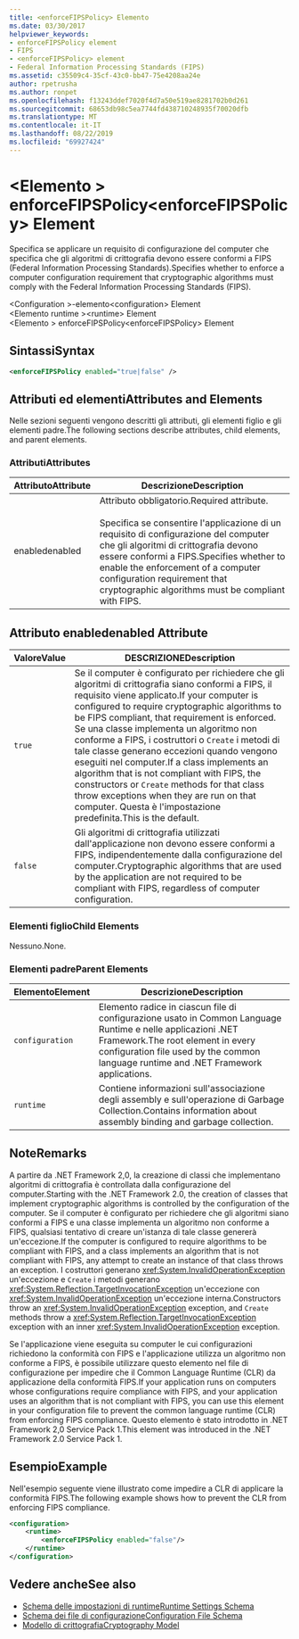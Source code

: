 ```yaml
---
title: <enforceFIPSPolicy> Elemento
ms.date: 03/30/2017
helpviewer_keywords:
- enforceFIPSPolicy element
- FIPS
- <enforceFIPSPolicy> element
- Federal Information Processing Standards (FIPS)
ms.assetid: c35509c4-35cf-43c0-bb47-75e4208aa24e
author: rpetrusha
ms.author: ronpet
ms.openlocfilehash: f13243ddef7020f4d7a50e519ae8281702b0d261
ms.sourcegitcommit: 68653db98c5ea7744fd438710248935f70020dfb
ms.translationtype: MT
ms.contentlocale: it-IT
ms.lasthandoff: 08/22/2019
ms.locfileid: "69927424"
---
```

# <a name="enforcefipspolicy-element"></a><span data-ttu-id="2ce40-102">\<Elemento > enforceFIPSPolicy</span><span class="sxs-lookup"><span data-stu-id="2ce40-102">\<enforceFIPSPolicy> Element</span></span>
<span data-ttu-id="2ce40-103">Specifica se applicare un requisito di configurazione del computer che specifica che gli algoritmi di crittografia devono essere conformi a FIPS (Federal Information Processing Standards).</span><span class="sxs-lookup"><span data-stu-id="2ce40-103">Specifies whether to enforce a computer configuration requirement that cryptographic algorithms must comply with the Federal Information Processing Standards (FIPS).</span></span>  
  
 <span data-ttu-id="2ce40-104">\<Configuration >-elemento</span><span class="sxs-lookup"><span data-stu-id="2ce40-104">\<configuration> Element</span></span>  
<span data-ttu-id="2ce40-105">\<Elemento runtime ></span><span class="sxs-lookup"><span data-stu-id="2ce40-105">\<runtime> Element</span></span>  
<span data-ttu-id="2ce40-106">\<Elemento > enforceFIPSPolicy</span><span class="sxs-lookup"><span data-stu-id="2ce40-106">\<enforceFIPSPolicy> Element</span></span>  
  
## <a name="syntax"></a><span data-ttu-id="2ce40-107">Sintassi</span><span class="sxs-lookup"><span data-stu-id="2ce40-107">Syntax</span></span>  
  
```xml  
<enforceFIPSPolicy enabled="true|false" />  
```  
  
## <a name="attributes-and-elements"></a><span data-ttu-id="2ce40-108">Attributi ed elementi</span><span class="sxs-lookup"><span data-stu-id="2ce40-108">Attributes and Elements</span></span>  
 <span data-ttu-id="2ce40-109">Nelle sezioni seguenti vengono descritti gli attributi, gli elementi figlio e gli elementi padre.</span><span class="sxs-lookup"><span data-stu-id="2ce40-109">The following sections describe attributes, child elements, and parent elements.</span></span>  
  
### <a name="attributes"></a><span data-ttu-id="2ce40-110">Attributi</span><span class="sxs-lookup"><span data-stu-id="2ce40-110">Attributes</span></span>  
  
|<span data-ttu-id="2ce40-111">Attributo</span><span class="sxs-lookup"><span data-stu-id="2ce40-111">Attribute</span></span>|<span data-ttu-id="2ce40-112">Descrizione</span><span class="sxs-lookup"><span data-stu-id="2ce40-112">Description</span></span>|  
|---------------|-----------------|  
|<span data-ttu-id="2ce40-113">enabled</span><span class="sxs-lookup"><span data-stu-id="2ce40-113">enabled</span></span>|<span data-ttu-id="2ce40-114">Attributo obbligatorio.</span><span class="sxs-lookup"><span data-stu-id="2ce40-114">Required attribute.</span></span><br /><br /> <span data-ttu-id="2ce40-115">Specifica se consentire l'applicazione di un requisito di configurazione del computer che gli algoritmi di crittografia devono essere conformi a FIPS.</span><span class="sxs-lookup"><span data-stu-id="2ce40-115">Specifies whether to enable the enforcement of a computer configuration requirement that cryptographic algorithms must be compliant with FIPS.</span></span>|  
  
## <a name="enabled-attribute"></a><span data-ttu-id="2ce40-116">Attributo enabled</span><span class="sxs-lookup"><span data-stu-id="2ce40-116">enabled Attribute</span></span>  
  
|<span data-ttu-id="2ce40-117">Valore</span><span class="sxs-lookup"><span data-stu-id="2ce40-117">Value</span></span>|<span data-ttu-id="2ce40-118">DESCRIZIONE</span><span class="sxs-lookup"><span data-stu-id="2ce40-118">Description</span></span>|  
|-----------|-----------------|  
|`true`|<span data-ttu-id="2ce40-119">Se il computer è configurato per richiedere che gli algoritmi di crittografia siano conformi a FIPS, il requisito viene applicato.</span><span class="sxs-lookup"><span data-stu-id="2ce40-119">If your computer is configured to require cryptographic algorithms to be FIPS compliant, that requirement is enforced.</span></span> <span data-ttu-id="2ce40-120">Se una classe implementa un algoritmo non conforme a FIPS, i costruttori o `Create` i metodi di tale classe generano eccezioni quando vengono eseguiti nel computer.</span><span class="sxs-lookup"><span data-stu-id="2ce40-120">If a class implements an algorithm that is not compliant with FIPS, the constructors or `Create` methods for that class throw exceptions when they are run on that computer.</span></span> <span data-ttu-id="2ce40-121">Questa è l'impostazione predefinita.</span><span class="sxs-lookup"><span data-stu-id="2ce40-121">This is the default.</span></span>|  
|`false`|<span data-ttu-id="2ce40-122">Gli algoritmi di crittografia utilizzati dall'applicazione non devono essere conformi a FIPS, indipendentemente dalla configurazione del computer.</span><span class="sxs-lookup"><span data-stu-id="2ce40-122">Cryptographic algorithms that are used by the application are not required to be compliant with FIPS, regardless of computer configuration.</span></span>|  
  
### <a name="child-elements"></a><span data-ttu-id="2ce40-123">Elementi figlio</span><span class="sxs-lookup"><span data-stu-id="2ce40-123">Child Elements</span></span>  
 <span data-ttu-id="2ce40-124">Nessuno.</span><span class="sxs-lookup"><span data-stu-id="2ce40-124">None.</span></span>  
  
### <a name="parent-elements"></a><span data-ttu-id="2ce40-125">Elementi padre</span><span class="sxs-lookup"><span data-stu-id="2ce40-125">Parent Elements</span></span>  
  
|<span data-ttu-id="2ce40-126">Elemento</span><span class="sxs-lookup"><span data-stu-id="2ce40-126">Element</span></span>|<span data-ttu-id="2ce40-127">Descrizione</span><span class="sxs-lookup"><span data-stu-id="2ce40-127">Description</span></span>|  
|-------------|-----------------|  
|`configuration`|<span data-ttu-id="2ce40-128">Elemento radice in ciascun file di configurazione usato in Common Language Runtime e nelle applicazioni .NET Framework.</span><span class="sxs-lookup"><span data-stu-id="2ce40-128">The root element in every configuration file used by the common language runtime and .NET Framework applications.</span></span>|  
|`runtime`|<span data-ttu-id="2ce40-129">Contiene informazioni sull'associazione degli assembly e sull'operazione di Garbage Collection.</span><span class="sxs-lookup"><span data-stu-id="2ce40-129">Contains information about assembly binding and garbage collection.</span></span>|  
  
## <a name="remarks"></a><span data-ttu-id="2ce40-130">Note</span><span class="sxs-lookup"><span data-stu-id="2ce40-130">Remarks</span></span>  
 <span data-ttu-id="2ce40-131">A partire da .NET Framework 2,0, la creazione di classi che implementano algoritmi di crittografia è controllata dalla configurazione del computer.</span><span class="sxs-lookup"><span data-stu-id="2ce40-131">Starting with the .NET Framework 2.0, the creation of classes that implement cryptographic algorithms is controlled by the configuration of the computer.</span></span> <span data-ttu-id="2ce40-132">Se il computer è configurato per richiedere che gli algoritmi siano conformi a FIPS e una classe implementa un algoritmo non conforme a FIPS, qualsiasi tentativo di creare un'istanza di tale classe genererà un'eccezione.</span><span class="sxs-lookup"><span data-stu-id="2ce40-132">If the computer is configured to require algorithms to be compliant with FIPS, and a class implements an algorithm that is not compliant with FIPS, any attempt to create an instance of that class throws an exception.</span></span> <span data-ttu-id="2ce40-133">I costruttori generano <xref:System.InvalidOperationException> un'eccezione e `Create` i metodi generano <xref:System.Reflection.TargetInvocationException> un'eccezione con <xref:System.InvalidOperationException> un'eccezione interna.</span><span class="sxs-lookup"><span data-stu-id="2ce40-133">Constructors throw an <xref:System.InvalidOperationException> exception, and `Create` methods throw a <xref:System.Reflection.TargetInvocationException> exception with an inner <xref:System.InvalidOperationException> exception.</span></span>  
  
 <span data-ttu-id="2ce40-134">Se l'applicazione viene eseguita su computer le cui configurazioni richiedono la conformità con FIPS e l'applicazione utilizza un algoritmo non conforme a FIPS, è possibile utilizzare questo elemento nel file di configurazione per impedire che il Common Language Runtime (CLR) da applicazione della conformità FIPS.</span><span class="sxs-lookup"><span data-stu-id="2ce40-134">If your application runs on computers whose configurations require compliance with FIPS, and your application uses an algorithm that is not compliant with FIPS, you can use this element in your configuration file to prevent the common language runtime (CLR) from enforcing FIPS compliance.</span></span> <span data-ttu-id="2ce40-135">Questo elemento è stato introdotto in .NET Framework 2,0 Service Pack 1.</span><span class="sxs-lookup"><span data-stu-id="2ce40-135">This element was introduced in the .NET Framework 2.0 Service Pack 1.</span></span>  
  
## <a name="example"></a><span data-ttu-id="2ce40-136">Esempio</span><span class="sxs-lookup"><span data-stu-id="2ce40-136">Example</span></span>  
 <span data-ttu-id="2ce40-137">Nell'esempio seguente viene illustrato come impedire a CLR di applicare la conformità FIPS.</span><span class="sxs-lookup"><span data-stu-id="2ce40-137">The following example shows how to prevent the CLR from enforcing FIPS compliance.</span></span>  
  
```xml  
<configuration>  
    <runtime>  
        <enforceFIPSPolicy enabled="false"/>  
    </runtime>  
</configuration>  
```  
  
## <a name="see-also"></a><span data-ttu-id="2ce40-138">Vedere anche</span><span class="sxs-lookup"><span data-stu-id="2ce40-138">See also</span></span>

- [<span data-ttu-id="2ce40-139">Schema delle impostazioni di runtime</span><span class="sxs-lookup"><span data-stu-id="2ce40-139">Runtime Settings Schema</span></span>](index.md)
- [<span data-ttu-id="2ce40-140">Schema dei file di configurazione</span><span class="sxs-lookup"><span data-stu-id="2ce40-140">Configuration File Schema</span></span>](../index.md)
- [<span data-ttu-id="2ce40-141">Modello di crittografia</span><span class="sxs-lookup"><span data-stu-id="2ce40-141">Cryptography Model</span></span>](../../../../standard/security/cryptography-model.md)
